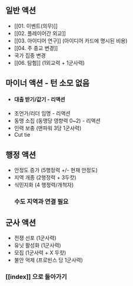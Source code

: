 
## 일반 액션
- [[01. 이벤트(의무)]]
- [[02. 플레이어간 외교]]
- [[03. 아이디어 연구]]  (아이디어 카드에 명시된 비용)
- [[04. 주 종교 변경]] 
- 국가 집중 변경
- [[06. 탐험]] (1외교력 + 1군사력)

## 마이너 액션 - 턴 소모 없음
- #### 대출 받기/값기 - 리액션
- 조언가/리더 임명 - 리액션
- 동맹 소집 (동맹당 영향력 0~2) - 리액션
- 인력 보충 (맨파워 3당 1군사력)
- Cut tie

## 행정 액션
- 안정도 증가 (5행정력 +/- 현재 안정도)
- 지역 개종 (2행정력 + 3두캇)
- 식민지화 (4 행정력/개척자)
  ### 수도 지역과 연결 필요

## 군사 액션
- 전쟁 선포 (1군사력)
- 유닛 활성화 (1군사력)
- 모집 (1군사력 + X 두캇)
- 불안 억제 (프로빈스 당 1군사력)


### [[index]] 으로 돌아가기